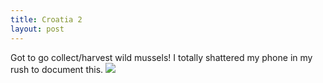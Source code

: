 ```yaml
---
title: Croatia 2
layout: post
---
```


Got to go collect/harvest wild mussels!
I totally shattered my phone in my rush to document this.
![]({{site.baseurl}}/assets/images/croatia2.jpg)
